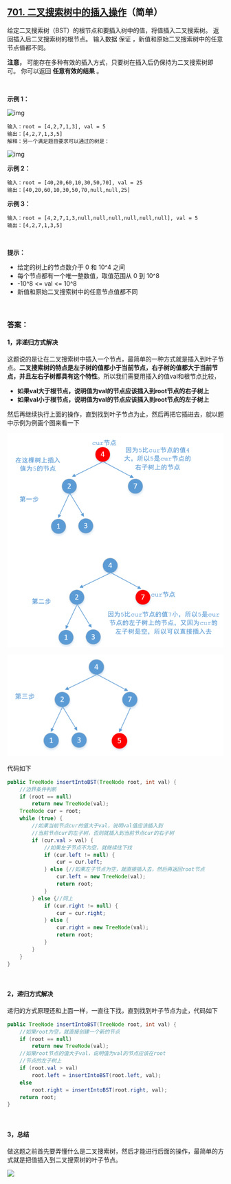 ## [701. 二叉搜索树中的插入操作](https://leetcode-cn.com/problems/insert-into-a-binary-search-tree/)（简单）

给定二叉搜索树（BST）的根节点和要插入树中的值，将值插入二叉搜索树。 返回插入后二叉搜索树的根节点。 输入数据 保证 ，新值和原始二叉搜索树中的任意节点值都不同。

**注意，** 可能存在多种有效的插入方式，只要树在插入后仍保持为二叉搜索树即可。 你可以返回 **任意有效的结果** 。

 <br/>

**示例 1：**

![img](https://assets.leetcode.com/uploads/2020/10/05/insertbst.jpg)



```
输入：root = [4,2,7,1,3], val = 5
输出：[4,2,7,1,3,5]
解释：另一个满足题目要求可以通过的树是：
```

![img](https://assets.leetcode.com/uploads/2020/10/05/bst.jpg)

**示例 2：**

```
输入：root = [40,20,60,10,30,50,70], val = 25
输出：[40,20,60,10,30,50,70,null,null,25]
```

**示例 3：**

```
输入：root = [4,2,7,1,3,null,null,null,null,null,null], val = 5
输出：[4,2,7,1,3,5]
```

<br/>

**提示：**

- 给定的树上的节点数介于 0 和 10^4 之间
- 每个节点都有一个唯一整数值，取值范围从 0 到 10^8
- -10^8 <= val <= 10^8
- 新值和原始二叉搜索树中的任意节点值都不同



<br/>

### 答案：

#### 1，非递归方式解决

这题说的是让在二叉搜索树中插入一个节点，最简单的一种方式就是插入到叶子节点。**二叉搜索树的特点是左子树的值都小于当前节点，右子树的值都大于当前节点，并且左右子树都具有这个特性**。所以我们需要用插入的值val和根节点比较，



- **如果val大于根节点，说明值为val的节点应该插入到root节点的右子树上**
- **如果val小于根节点，说明值为val的节点应该插入到root节点的左子树上**



然后再继续执行上面的操作，直到找到叶子节点为止，然后再把它插进去，就以题中示例为例画个图来看一下

![](https://raw.githubusercontent.com/sdwwld/algorithms/master/img/leetcode/0701/640.png)



![](https://raw.githubusercontent.com/sdwwld/algorithms/master/img/leetcode/0701/641.png)

代码如下

```java
public TreeNode insertIntoBST(TreeNode root, int val) {
    //边界条件判断
    if (root == null)
        return new TreeNode(val);
    TreeNode cur = root;
    while (true) {
        //如果当前节点cur的值大于val，说明val值应该插入到
        //当前节点cur的左子树，否则就插入到当前节点cur的右子树
        if (cur.val > val) {
            //如果左子节点不为空，就继续往下找
            if (cur.left != null) {
                cur = cur.left;
            } else {//如果左子节点为空，就直接插入去，然后再返回root节点
                cur.left = new TreeNode(val);
                return root;
            }
        } else {//同上
            if (cur.right != null) {
                cur = cur.right;
            } else {
                cur.right = new TreeNode(val);
                return root;
            }
        }
    }
}
```



<br>



#### 2，递归方式解决

递归的方式原理还和上面一样，一直往下找，直到找到叶子节点为止，代码如下

```java
public TreeNode insertIntoBST(TreeNode root, int val) {
    //如果root为空，就直接创建一个新的节点
    if (root == null)
        return new TreeNode(val);
    //如果root节点的值大于val，说明值为val的节点应该在root
    //节点的左子树上
    if (root.val > val)
        root.left = insertIntoBST(root.left, val);
    else
        root.right = insertIntoBST(root.right, val);
    return root;
}
```

<br>

#### 3，总结

做这题之前首先要弄懂什么是二叉搜索树，然后才能进行后面的操作，最简单的方式就是把值插入到二叉搜索树的叶子节点。





 ![](https://img-blog.csdnimg.cn/20200807155236311.png)

####   

